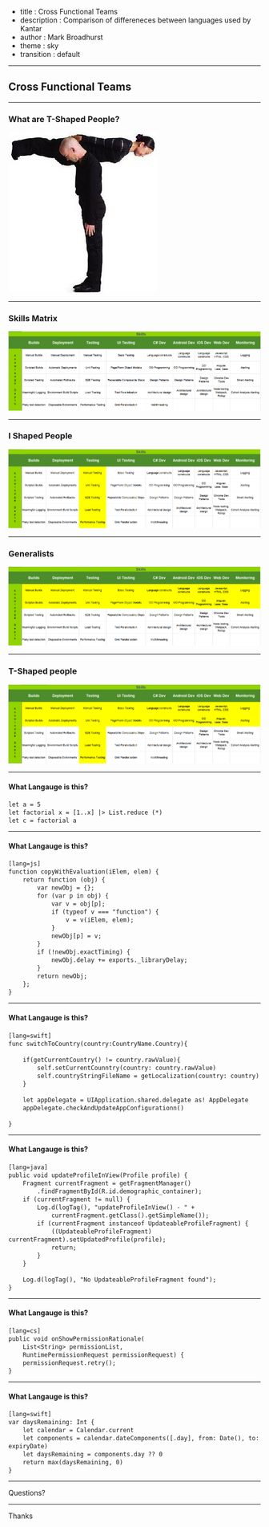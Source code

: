 - title : Cross Functional Teams
- description : Comparison of differeneces between languages used by Kantar
- author : Mark Broadhurst
- theme : sky
- transition : default

***

## Cross Functional Teams

***

### What are T-Shaped People?
![What are T-Shaped People](images/tshaped_people.jpg)

---

### Skills Matrix
![Skills Matix](images/SkillsMatrix.png)

---

### I Shaped People
![I Shaped People](images/IShaped.png)

---

### Generalists

![Generalists](images/Generalist.png)

---

### T-Shaped people
![T-Shaped People](images/TShaped.png)


***

#### What Langauge is this?

    let a = 5
    let factorial x = [1..x] |> List.reduce (*)
    let c = factorial a
---

#### What Langauge is this?

    [lang=js]
    function copyWithEvaluation(iElem, elem) {
        return function (obj) {
            var newObj = {};
            for (var p in obj) {
                var v = obj[p];
                if (typeof v === "function") {
                    v = v(iElem, elem);
                }
                newObj[p] = v;
            }
            if (!newObj.exactTiming) {
                newObj.delay += exports._libraryDelay;
            }
            return newObj;
        };
    }

---

#### What Langauge is this?

    [lang=swift]
    func switchToCountry(country:CountryName.Country){
        
        if(getCurrentCountry() != country.rawValue){
            self.setCurrentCounntry(country: country.rawValue)
            self.countryStringFileName = getLocalization(country: country)
        }
        
        let appDelegate = UIApplication.shared.delegate as! AppDelegate
        appDelegate.checkAndUpdateAppConfigurationn()

    }

---

#### What Langauge is this?

    [lang=java]
    public void updateProfileInView(Profile profile) {
        Fragment currentFragment = getFragmentManager()
            .findFragmentById(R.id.demographic_container);
        if (currentFragment != null) {
            Log.d(logTag(), "updateProfileInView() - " + 
                currentFragment.getClass().getSimpleName());
            if (currentFragment instanceof UpdateableProfileFragment) {
                ((UpdateableProfileFragment) currentFragment).setUpdatedProfile(profile);
                return;
            }
        }

        Log.d(logTag(), "No UpdateableProfileFragment found");
    }

---

#### What Langauge is this?

    [lang=cs]
    public void onShowPermissionRationale(
        List<String> permissionList, 
        RuntimePermissionRequest permissionRequest) {
        permissionRequest.retry();
    }

---

#### What Langauge is this?

    [lang=swift]
    var daysRemaining: Int {        
        let calendar = Calendar.current
        let components = calendar.dateComponents([.day], from: Date(), to: expiryDate)
        let daysRemaining = components.day ?? 0
        return max(daysRemaining, 0)
    }


***

Questions?

---

Thanks
